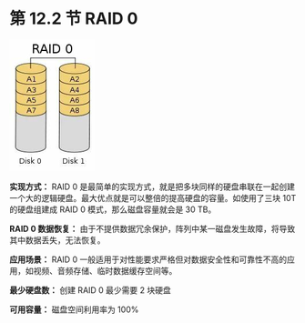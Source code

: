 # 第 12.2 节 RAID 0

![](../.gitbook/assets/v2-966328e1dc9a4ac98d9f657766f9e90f_720w.png)

**实现方式：** RAID 0 是最简单的实现方式，就是把多块同样的硬盘串联在一起创建一个大的逻辑硬盘。最大优点就是可以整倍的提高硬盘的容量。如使用了三块 10T 的硬盘组建成 RAID 0 模式，那么磁盘容量就会是 30 TB。

**RAID 0 数据恢复：** 由于不提供数据冗余保护，阵列中某一磁盘发生故障，将导致其中数据丢失，无法恢复。

**应用场景：** RAID 0 一般适用于对性能要求严格但对数据安全性和可靠性不高的应用，如视频、音频存储、临时数据缓存空间等。

**最少硬盘数：** 创建 RAID 0 最少需要 2 块硬盘

**可用容量：** 磁盘空间利用率为 100%